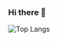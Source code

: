 ### Hi there 👋

![Top Langs](https://github-readme-stats.vercel.app/api/top-langs/?username=mayone-du&langs_count=10)
